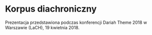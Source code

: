 # Korpus diachroniczny

Prezentacja przedstawiona podczas konferencji Dariah Theme 2018 w Warszawie (LaCH), 19 kwietnia 2018.
